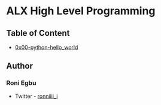 # ALX High Level Programming

## Table of Content

- [0x00-python-hello_world](0x00-python-hello_world)


## Author

### Roni Egbu
- Twitter - [ronniiii_i](https://twitter.com/ronniiii_i)
